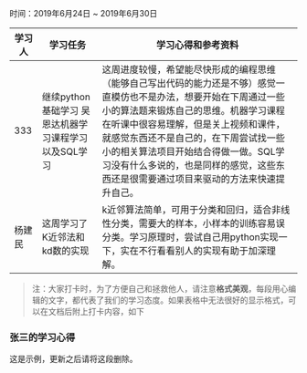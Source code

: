 时间：2019年6月24日 ~ 2019年6月30日

学习人|学习任务|学习心得和参考资料
------ | ------ | ------ 
333 | 继续python基础学习 吴恩达机器学习课程学习 以及SQL学习 | 这周进度较慢，希望能尽快形成的编程思维（能够自己写出代码的能力还是不够）感觉一直模仿也不是办法，想要开始在下周通过一些小的算法题来锻炼自己的思维。机器学习课程在听课中很容易理解，但是关上视频和课件，就感觉东西还不是自己的，在下周尝试找一些小的相关算法项目开始结合得做一做。SQL学习没有什么多说的，也是同样的感觉，这些东西还是很需要通过项目来驱动的方法来快速提升自己。
杨建民 | 这周学习了K近邻法和kd数的实现 | k近邻算法简单，可用于分类和回归，适合非线性分类，需要大的样本，小样本的训练容易误分类。学习原理时，尝试自己用python实现一下，实在不行看看别人的实现有助于加深理解。

> 注：大家打卡时，为了方便自己和拯救他人，请注意**格式美观**，每段用心编辑的文字，都代表了我们的学习态度。如果表格中无法很好的显示格式，可以在文档后附上打卡内容，如下

### 张三的学习心得
这是示例，更新之后请将这段删除。
